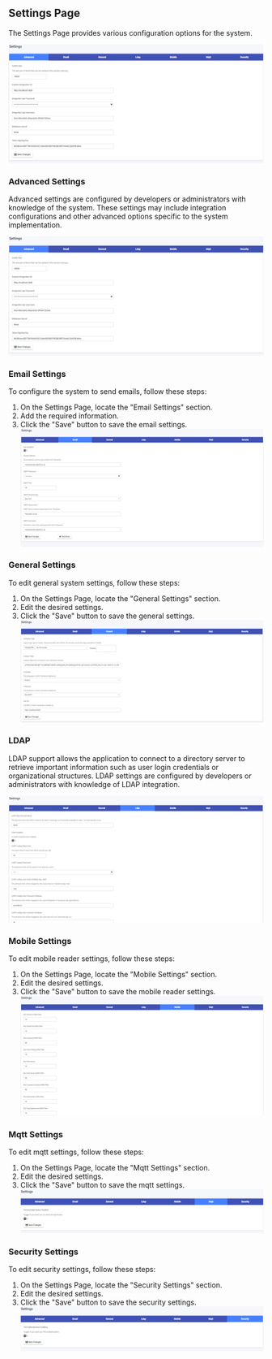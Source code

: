 ## Settings Page

The Settings Page provides various configuration options for the system.

![Alt text](../assets/images/administration/image.png)

### Advanced Settings

Advanced settings are configured by developers or administrators with knowledge of the system. These settings may include integration configurations and other advanced options specific to the system implementation.

![Alt text](../assets/images/administration/image.png)

### Email Settings

To configure the system to send emails, follow these steps:

1. On the Settings Page, locate the "Email Settings" section.
2. Add the required information.
3. Click the "Save" button to save the email settings.
   ![Alt text](../assets/images/administration/image-2.png)

### General Settings

To edit general system settings, follow these steps:

1. On the Settings Page, locate the "General Settings" section.
2. Edit the desired settings.
3. Click the "Save" button to save the general settings.
   ![Alt text](../assets/images/administration/image-3.png)

### LDAP

LDAP support allows the application to connect to a directory server to retrieve important information such as user login credentials or organizational structures. LDAP settings are configured by developers or administrators with knowledge of LDAP integration.

![Alt text](../assets/images/administration/image-4.png)

### Mobile Settings

To edit mobile reader settings, follow these steps:

1. On the Settings Page, locate the "Mobile Settings" section.
2. Edit the desired settings.
3. Click the "Save" button to save the mobile reader settings.
   ![Alt text](../assets/images/administration/image-5.png)

### Mqtt Settings

To edit mqtt settings, follow these steps:

1. On the Settings Page, locate the "Mqtt Settings" section.
2. Edit the desired settings.
3. Click the "Save" button to save the mqtt settings.
   ![Alt text](../assets/images/administration/image-6.png)

### Security Settings

To edit security settings, follow these steps:

1. On the Settings Page, locate the "Security Settings" section.
2. Edit the desired settings.
3. Click the "Save" button to save the security settings.
   ![Alt text](../assets/images/administration/image-7.png)

